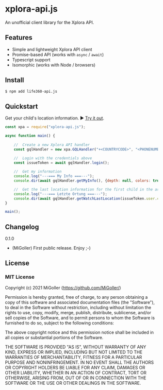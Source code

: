 # xplora-api.js

An unofficial client library for the Xplora API.

## Features

- Simple and lightweight Xplora API client
- Promise-based API (works with `async` / `await`)
- Typescript support
- Isomorphic (works with Node / browsers)

## Install

```bash
$ npm add life360-api.js
```

## Quickstart

Get your child's location information. ▶️ [Try it out](https://runkit.com/).

```js
const xpa = require("xplora-api.js");

async function main() {
    
    //  Create a new Xplora API handler
    const gqlHandler = new xpa.GQLHandler("+<COUNTRYCODE>", "<PHONENUMBER W/O COUNTRYCODE>", "<YOUR SCRET PASSWORD>", "en-US", "");

    //  Login with the credentials above
    const issueToken = await gqlHandler.login();
    
    //  Get my information
    console.log("---=== My Info ===---");
    console.dir(await gqlHandler.getMyInfo(), {depth: null, colors: true});

    //  Get the last location information for the first child in the array
    console.log("---=== Letzte Ortung ===---");
    console.dir(await gqlHandler.getWatchLastLocation(issueToken.user.children[0].ward.id), {depth: null, colors: true});
}

main();
```

## Changelog

0.1.0

- (MiGoller) First public release. Enjoy ;-)  

## License

### MIT License

Copyright (c) 2021 MiGoller (https://github.com/MiGoller/)

Permission is hereby granted, free of charge, to any person obtaining a copy
of this software and associated documentation files (the "Software"), to deal
in the Software without restriction, including without limitation the rights
to use, copy, modify, merge, publish, distribute, sublicense, and/or sell
copies of the Software, and to permit persons to whom the Software is
furnished to do so, subject to the following conditions:

The above copyright notice and this permission notice shall be included in all
copies or substantial portions of the Software.

THE SOFTWARE IS PROVIDED "AS IS", WITHOUT WARRANTY OF ANY KIND, EXPRESS OR
IMPLIED, INCLUDING BUT NOT LIMITED TO THE WARRANTIES OF MERCHANTABILITY,
FITNESS FOR A PARTICULAR PURPOSE AND NONINFRINGEMENT. IN NO EVENT SHALL THE
AUTHORS OR COPYRIGHT HOLDERS BE LIABLE FOR ANY CLAIM, DAMAGES OR OTHER
LIABILITY, WHETHER IN AN ACTION OF CONTRACT, TORT OR OTHERWISE, ARISING FROM,
OUT OF OR IN CONNECTION WITH THE SOFTWARE OR THE USE OR OTHER DEALINGS IN THE
SOFTWARE.
